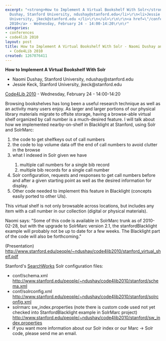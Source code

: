 ```yaml
---
excerpt: "<strong>How to Implement A Virtual Bookshelf With Solr</strong>\r\n\r\n<ul>\r\n<li>Naomi
  Dushay, Stanford University, ndushay@stanford.edu</li>\r\n<li>Jessie Keck, Stanford
  University, jkeck@stanford.edu </li>\r\n</ul>\r\n\r\n<a href=\"/conference/2010/schedule\">Code4Lib
  2010</a> - Wednesday, February 24 - 14:00-14:20\r\n\r"
categories:
- conferences
- code4lib 2010
layout: post
title: How to Implement A Virtual Bookshelf With Solr - Naomi Dushay and Jessie Keck
  - Code4Lib 2010
created: 1267076411
---
```

<strong>How to Implement A Virtual Bookshelf With Solr</strong>

<ul>
<li>Naomi Dushay, Stanford University, ndushay@stanford.edu</li>
<li>Jessie Keck, Stanford University, jkeck@stanford.edu </li>
</ul>

<a href="/conference/2010/schedule">Code4Lib 2010</a> - Wednesday, February 24 - 14:00-14:20

Browsing bookshelves has long been a useful research technique as well as an activity many users enjoy. As larger and larger portions of our physical library materials migrate to offsite storage, having a browse-able virtual shelf organized by call number is a much-desired feature. I will talk about how we implemented nearby-on-shelf in Blacklight at Stanford, using Solr and SolrMarc:

<ol>
<li>the code to get shelfkeys out of call numbers</li>
<li>the code to lop volume data off the end of call numbers to avoid clutter in the browse</li>
<li>what I indexed in Solr given we have</li>
<ol>
<li>multiple call numbers for a single bib record</li>
<li>multiple bib records for a single call number </li>
</ol>
<li>Solr configuration, requests and responses to get call numbers before and after a given starting point as well as the desired information for display.</li>
<li>Other code needed to implement this feature in Blacklight (concepts easily ported to other UIs).</li>
</ol>

This virtual shelf is not only browsable across locations, but includes any item with a call number in our collection (digital or physical materials). 


Naomi says:  "Some of this code is available in SolrMarc trunk as of 2010-02-28, but with the upgrade to SolrMarc version 2.1, the stanfordBlacklight example will probably not be up to date for a few weeks.  The Blacklight part of the code will also be forthcoming."

(Presentation)
<a href="http://www.stanford.edu/people/~ndushay/code4lib2010/stanford_virtual_shelf.pdf">http://www.stanford.edu/people/~ndushay/code4lib2010/stanford_virtual_shelf.pdf</a>

Stanford's <a href="searchworks.stanford.edu">SearchWorks</a> Solr configuration files:
<ul>
 <li>conf/schema.xml <a href="http://www.stanford.edu/people/~ndushay/code4lib2010/stanford/schema.xml">http://www.stanford.edu/people/~ndushay/code4lib2010/stanford/schema.xml</a></li>
 <li>conf/solrconfig.xml <a href="http://www.stanford.edu/people/~ndushay/code4lib2010/stanford/solrconfig.xml">http://www.stanford.edu/people/~ndushay/code4lib2010/stanford/solrconfig.xml</a></li>
 <li>solrmarc sw_index.properties (note there is custom code used not yet checked into StanfordBlacklight example in SolrMarc project) <a href="http://www.stanford.edu/people/~ndushay/code4lib2010/stanford/sw_index.properties">http://www.stanford.edu/people/~ndushay/code4lib2010/stanford/sw_index.properties</a></li>
  <li>if you want more information about our Solr index or our Marc -> Solr code, please send me an email.</li>
</ul>
